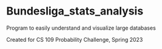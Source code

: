 # Bundesliga_stats_analysis
Program to easily understand and visualize large databases

Created for CS 109 Probability Challenge, Spring 2023
